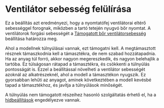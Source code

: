 # Ventilátor sebesség felülírása

Ez a beállítás azt eredményezi, hogy a nyomtatófej ventilátorai eltérő sebességgel forognak, miközben a tartó tetején nyugvó bőr nyomtat. A ventilátorok forgási sebességét a [Támogatott bőr ventilátorsebesség](support_supported_skin_fan_speed.md) beállítása határozza meg.

Ahol a modellnek túlnyúlásai vannak, ezt támogatni kell. A megtámasztott résznek támaszkodnia kell a támasztékra, de nem szabad hozzátapadnia. Ha az anyag túl forró, akkor nagyon megereszkedik, és nagyon belehajlik a tartóba. Ez túlságosan rátapad a támasztékra, és csökkenti a túlnyúlás pontosságát is. Ezzel a beállítással növelheti a ventilátor sebességét azoknál az alkatrészeknél, ahol a modell a támasztékon nyugszik. Ez gyorsabban lehűti az anyagot, aminek következtében a modell kevésbé tapad a támasztékhoz, és javítja a túlnyúlások minőségét.

A túlnyúlás nem támogatott részeihez hasonló szolgáltatás érhető el, ha a [hídbeállítások](../experimental/bridge_settings_enabled.md) engedélyezve vannak.
